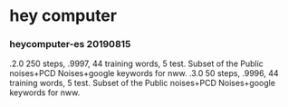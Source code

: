 # hey computer

### heycomputer-es 20190815
.2.0 250 steps, .9997, 44 training words, 5 test. Subset of the Public noises+PCD Noises+google keywords for nww.
.3.0 50 steps, .9996, 44 training words, 5 test. Subset of the Public noises+PCD Noises+google keywords for nww.  
